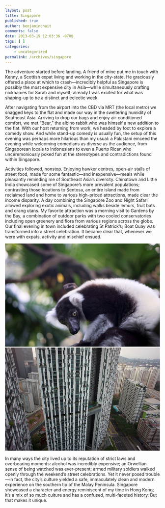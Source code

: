 ```yaml
---
layout: post
title: Singapore
published: true
author: benjaminchait
comments: false
date: 2013-03-19 12:03:36 -0700
tags: [ ]
categories:
    - uncategorized
permalink: /archives/singapore
---
```

The adventure started before landing. A friend of mine put me in touch with Kenny, a Scottish expat living and working in the city-state. He graciously offered a place at which to crash—incredibly helpful as Singapore is possibly the most expensive city in Asia—while simultaneously crafting nicknames for Sarah and myself; already I was excited for what was shaping-up to be a distinct and eclectic week.

After navigating from the airport into the CBD via MRT (the local metro) we snagged keys to the flat and made our way in the sweltering humidity of Southeast Asia. Arriving to drop our bags and enjoy air-conditioned comfort, we met &#8220;Bear,&#8221; the albino rabbit who was himself a new addition to the flat. With our host returning from work, we headed by foot to explore a comedy show. And while stand-up comedy is usually fun, the setup of this evening was perhaps more hilarious than my usual: a Pakistani emceed the evening while welcoming comedians as diverse as the audience, from Singaporean locals to Indonesians to even a Puerto Rican who unceremoniously poked fun at the stereotypes and contradictions found within Singapore.

Activities followed, nonstop. Enjoying hawker centres, open-air stalls of street food, made for some fantastic—and inexpensive—meals while pleasantly reminding me of Southeast Asia&#8217;s diversity. Chinatown and Little India showcased some of Singapore&#8217;s more prevalent populations; contrasting those locations to Sentosa, an entire island made from reclaimed land and home to various high-priced attractions, made clear the income disparity. A day combining the Singapore Zoo and Night Safari allowed exploring exotic animals, including walks beside lemurs, fruit bats and orang utans. My favorite attraction was a morning visit to Gardens by the Bay, a combination of outdoor parks with two cooled conservatories including open greenery and flora from various regions across the globe. Our final evening in town included celebrating St Patrick&#8217;s; Boat Quay was transformed into a street celebration. It became clear that, whenever we were with expats, activity and mischief ensued.


![Singapore Zoo lemur][1]
![Pinnacle@Duxton view][2]

In many ways the city lived up to its reputation of strict laws and overbearing moments: alcohol was incredibly expensive; an Orwellian sense of being watched was ever-present; armed military soldiers walked openly through the weekend&#8217;s street celebrations. Yet it never posed trouble—in fact, the city&#8217;s culture yielded a safe, immaculately clean and modern experience on the southern tip of the Malay Peninsula. Singapore showcased a character and energy reminiscent of my time in Hong Kong; it&#8217;s a mix of so much culture and has a confused, multi-faceted history. But that makes it unique.

 [1]: /wp-content/uploads/media/img/2013/03/singapore/DSC03747.jpg
 [2]: /wp-content/uploads/media/img/2013/03/singapore/DSC03785.jpg
